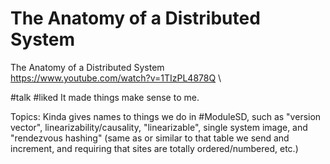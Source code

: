 # The Anatomy of a Distributed System
The Anatomy of a Distributed System \
https://www.youtube.com/watch?v=1TIzPL4878Q \

#talk #liked It made things make sense to me.

Topics:
Kinda gives names to things we do in #ModuleSD, such as "version vector", linearizability/causality, "linearizable", single system image, and "rendezvous hashing" (same as or similar to that table we send and increment, and requiring that sites are totally ordered/numbered, etc.)

